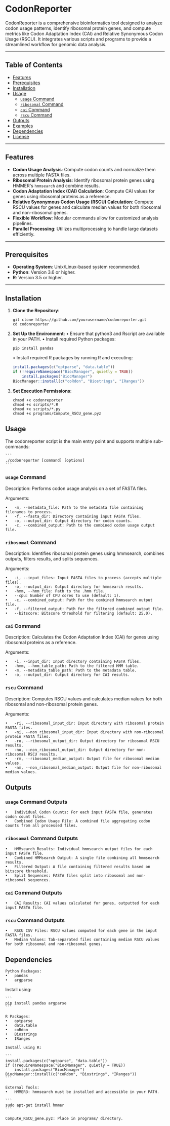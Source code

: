 # CodonReporter

CodonReporter is a comprehensive bioinformatics tool designed to analyze codon usage patterns, identify ribosomal protein genes, and compute metrics like Codon Adaptation Index (CAI) and Relative Synonymous Codon Usage (RSCU). It integrates various scripts and programs to provide a streamlined workflow for genomic data analysis.

---

## Table of Contents

- [Features](#features)
- [Prerequisites](#prerequisites)
- [Installation](#installation)
- [Usage](#usage)
  - [`usage` Command](#usage-command)
  - [`ribosomal` Command](#ribosomal-command)
  - [`cai` Command](#cai-command)
  - [`rscu` Command](#rscu-command)
- [Outputs](#outputs)
- [Examples](#examples)
- [Dependencies](#dependencies)
- [License](#license)

---

## Features

- **Codon Usage Analysis**: Compute codon counts and normalize them across multiple FASTA files.
- **Ribosomal Protein Analysis**: Identify ribosomal protein genes using HMMER's `hmmsearch` and combine results.
- **Codon Adaptation Index (CAI) Calculation**: Compute CAI values for genes using ribosomal proteins as a reference.
- **Relative Synonymous Codon Usage (RSCU) Calculation**: Compute RSCU values for genes and calculate median values for both ribosomal and non-ribosomal genes.
- **Flexible Workflow**: Modular commands allow for customized analysis pipelines.
- **Parallel Processing**: Utilizes multiprocessing to handle large datasets efficiently.

---

## Prerequisites

- **Operating System**: Unix/Linux-based system recommended.
- **Python**: Version 3.6 or higher.
- **R**: Version 3.5 or higher.

---

## Installation

1. **Clone the Repository**:

   ```
   git clone https://github.com/yourusername/codonreporter.git
   cd codonreporter
   ```

2.	**Set Up the Environment**:
	•	Ensure that python3 and Rscript are available in your PATH.
	•	Install required Python packages:

    ```
    pip install pandas
    ```

	•	Install required R packages by running R and executing:

    ```R
    install.packages(c("optparse", "data.table"))
    if (!requireNamespace("BiocManager", quietly = TRUE))
        install.packages("BiocManager")
    BiocManager::install(c("coRdon", "Biostrings", "IRanges"))
    ```

3.	**Set Execution Permissions**:

    ```
    chmod +x codonreporter
    chmod +x scripts/*.R
    chmod +x scripts/*.py
    chmod +x programs/Compute_RSCU_gene.pyz
    ```

## Usage

The codonreporter script is the main entry point and supports multiple sub-commands:

    ```
    ./codonreporter [command] [options]
    ```

### `usage` Command

Description: Performs codon usage analysis on a set of FASTA files.

Arguments:

	•	-m, --metadata_file: Path to the metadata file containing filenames to process.
	•	-f, --fasta_dir: Directory containing input FASTA files.
	•	-o, --output_dir: Output directory for codon counts.
	•	-c, --combined_output: Path to the combined codon usage output file.

### `ribosomal` Command

Description: Identifies ribosomal protein genes using hmmsearch, combines outputs, filters results, and splits sequences.

Arguments:

	•	-i, --input_files: Input FASTA files to process (accepts multiple files).
	•	-o, --output_dir: Output directory for hmmsearch results.
	•	-hmm, --hmm_file: Path to the .hmm file.
	•	--cpu: Number of CPU cores to use (default: 1).
	•	-c, --combined_output: Path for the combined hmmsearch output file.
	•	-f, --filtered_output: Path for the filtered combined output file.
	•	--bitscore: Bitscore threshold for filtering (default: 25.0).

### `cai` Command

Description: Calculates the Codon Adaptation Index (CAI) for genes using ribosomal proteins as a reference.

Arguments:

	•	-i, --input_dir: Input directory containing FASTA files.
	•	-hmm, --hmm_table_path: Path to the filtered HMM table.
	•	-m, --metadata_table_path: Path to the metadata table.
	•	-o, --output_dir: Output directory for CAI results.

### `rscu` Command

Description: Computes RSCU values and calculates median values for both ribosomal and non-ribosomal protein genes.

Arguments:

	•	-ri, --ribosomal_input_dir: Input directory with ribosomal protein FASTA files.
	•	-ni, --non_ribosomal_input_dir: Input directory with non-ribosomal protein FASTA files.
	•	-ro, --ribosomal_output_dir: Output directory for ribosomal RSCU results.
	•	-no, --non_ribosomal_output_dir: Output directory for non-ribosomal RSCU results.
	•	-rm, --ribosomal_median_output: Output file for ribosomal median values.
	•	-nm, --non_ribosomal_median_output: Output file for non-ribosomal median values.

## Outputs

### `usage` Command Outputs

	•	Individual Codon Counts: For each input FASTA file, generates codon count files.
	•	Combined Codon Usage File: A combined file aggregating codon counts from all processed files.

### `ribosomal` Command Outputs

	•	HMMsearch Results: Individual hmmsearch output files for each input FASTA file.
	•	Combined HMMsearch Output: A single file combining all hmmsearch results.
	•	Filtered Output: A file containing filtered results based on bitscore threshold.
	•	Split Sequences: FASTA files split into ribosomal and non-ribosomal sequences.

### `cai` Command Outputs

	•	CAI Results: CAI values calculated for genes, outputted for each input FASTA file.

### `rscu` Command Outputs

	•	RSCU CSV Files: RSCU values computed for each gene in the input FASTA files.
	•	Median Values: Tab-separated files containing median RSCU values for both ribosomal and non-ribosomal genes.

## Dependencies

	Python Packages:
	•	pandas
	•	argparse

Install using:

    ```
    pip install pandas argparse
    ```

	R Packages:
	•	optparse
	•	data.table
	•	coRdon
	•	Biostrings
	•	IRanges

    Install using R:

    ```
    install.packages(c("optparse", "data.table"))
    if (!requireNamespace("BiocManager", quietly = TRUE))
        install.packages("BiocManager")
    BiocManager::install(c("coRdon", "Biostrings", "IRanges"))
    ```

	External Tools:
	•	HMMER3: hmmsearch must be installed and accessible in your PATH.

    ```
    sudo apt-get install hmmer
    ```

    Compute_RSCU_gene.pyz: Place in programs/ directory.
